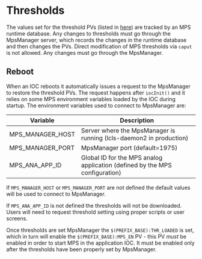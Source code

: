 # Thresholds

The values set for the threshold PVs (listed in [here](README.pvList.md)) are tracked by an MPS runtime database. Any changes to thresholds must go through the MpsManager server, which records the changes in the runtime database and then changes the PVs. Direct modification of MPS thresholds via `caput` is not allowed. Any changes must go through the MpsManager.

## Reboot

When an IOC reboots it automatically issues a request to the MpsManager to restore the threshold PVs. The request happens after `iocInit()` and it relies on some MPS environment variables loaded by the IOC during startup. The environment variables used to connect to MpsManager are:

Variable         | Description
-----------------|-----------------
MPS_MANAGER_HOST | Server where the MpsManager is running (lcls-daemon2 in production)
MPS_MANAGER_PORT | MpsManager port (default=1975)
MPS_ANA_APP_ID   | Global ID for the MPS analog application (defined by the MPS configuration)

If `MPS_MANAGER_HOST` or `MPS_MANAGER_PORT` are not defined the default values will be used to connect to MpsManager.

If `MPS_ANA_APP_ID` is not defined the thresholds will not be downloaded. Users will need to request threshold setting using proper scripts or user screens.

Once thresholds are set MpsManager the `$(PREFIX_BASE):THR_LOADED` is set, which in turn will enable the `$(PREFIX_BASE):MPS_EN` PV - this PV *must* be enabled in order to start MPS in the application IOC. It must be enabled only after the thresholds have been properly set by MpsManager.